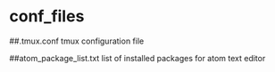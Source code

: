 # conf_files

##.tmux.conf
tmux configuration file

##atom_package_list.txt
list of installed packages for atom text editor
